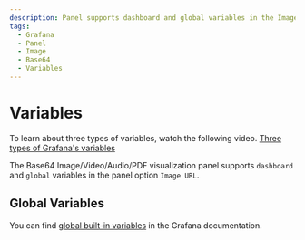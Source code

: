 ```yaml
---
description: Panel supports dashboard and global variables in the Image URL panel options.
tags:
  - Grafana
  - Panel
  - Image
  - Base64
  - Variables
---
```


# Variables

To learn about three types of variables, watch the following video.
[Three types of Grafana's variables](/plugins/grafana/#dashboard-global-and-environment-variables)

The Base64 Image/Video/Audio/PDF visualization panel supports `dashboard` and `global` variables in the panel option `Image URL`.

## Global Variables

You can find [global built-in variables](https://grafana.com/docs/grafana/latest/variables/variable-types/global-variables/) in the Grafana documentation.
